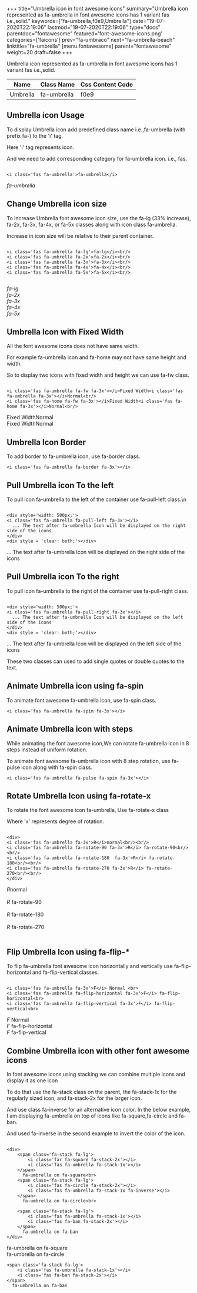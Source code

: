 +++
title="Umbrella icon in font awesome icons"
summary="Umbrella icon represented as fa-umbrella in font awesome icons has 1 variant fas i.e.,solid."
keywords=["fa-umbrella,f0e9,Umbrella"]
date="19-07-2020T22:19:06"
lastmod="19-07-2020T22:19:06"
type="docs"
parentdoc="fontawesome"
featured='font-awesome-icons.png'
categories=['faicons']
prev="fa-umbraco"
next="fa-umbrella-beach"
linktitle="fa-umbrella"
[menu.fontawesome]
parent="fontawesome"
weight=20
draft=false
+++


Umbrella icon represented as fa-umbrella in font awesome icons has 1 variant fas i.e.,solid.

<div class='table-responsive'><table class='table'><thead><tr><th>Name</th><th>Class Name</th><th>Css Content Code</th></tr></thead><tbody><tr><td>Umbrella</td><td>fa-umbrella</td><td>f0e9</td></tr></tbody></table></div>



## Umbrella icon Usage

To display Umbrella icon add predefined class name i.e.,fa-umbrella (with prefix fa-) to the 'i' tag.

Here 'i' tag represents icon.

And we need to add corresponding category for fa-umbrella icon. i.e., fas.


```

<i class='fas fa-umbrella'>fa-umbrella</i>
```

<i class='fas fa-umbrella'>fa-umbrella</i>




## Change Umbrella icon size
To increase Umbrella font awesome icon size, use the fa-lg (33% increase), fa-2x, fa-3x, fa-4x, or fa-5x classes along with icon class fa-umbrella.

Increase in icon size will be relative to their parent container. 

```

<i class='fas fa-umbrella fa-lg'>fa-lg</i><br/>
<i class='fas fa-umbrella fa-2x'>fa-2x</i><br/>
<i class='fas fa-umbrella fa-3x'>fa-3x</i><br/>
<i class='fas fa-umbrella fa-4x'>fa-4x</i><br/>
<i class='fas fa-umbrella fa-5x'>fa-5x</i><br/>
            
```

<i class='fas fa-umbrella fa-lg'>fa-lg</i><br/>
<i class='fas fa-umbrella fa-2x'>fa-2x</i><br/>
<i class='fas fa-umbrella fa-3x'>fa-3x</i><br/>
<i class='fas fa-umbrella fa-4x'>fa-4x</i><br/>
<i class='fas fa-umbrella fa-5x'>fa-5x</i><br/>
            



## Umbrella Icon with Fixed Width 

All the font awesome icons does not have same width.

For example fa-umbrella icon and fa-home may not have same height and width.

So to display two icons with fixed width and height we can use fa-fw class.


```

<i class='fas fa-umbrella fa-fw fa-3x'></i>Fixed Width<i class='fas fa-umbrella fa-3x'></i>Normal<br/>
<i class='fas fa-home fa-fw fa-3x'></i>Fixed Width<i class='fas fa-home fa-3x'></i>Normal<br/>
```

<i class='fas fa-umbrella fa-fw fa-3x'></i>Fixed Width<i class='fas fa-umbrella fa-3x'></i>Normal<br/>
<i class='fas fa-home fa-fw fa-3x'></i>Fixed Width<i class='fas fa-home fa-3x'></i>Normal<br/>



## Umbrella Icon Border 

To add border to fa-umbrella icon, use fa-border class.


```
<i class='fas fa-umbrella fa-border fa-3x'></i>

```
<i class='fas fa-umbrella fa-border fa-3x'></i>





## Pull Umbrella icon To the left

To pull icon fa-umbrella to the left of the container use fa-pull-left class.\n

```

<div style='width: 500px;'>
<i class='fas fa-umbrella fa-pull-left fa-3x'></i>
  ... The text after fa-umbrella Icon will be displayed on the right side of the icons
</div>
<div style = 'clear: both;'></div>
```

<div style='width: 500px;'>
<i class='fas fa-umbrella fa-pull-left fa-3x'></i>
  ... The text after fa-umbrella Icon will be displayed on the right side of the icons
</div>
<div style = 'clear: both;'></div>




## Pull Umbrella icon To the right
To pull icon fa-umbrella to the right of the container use fa-pull-right class.

```

<div style='width: 500px;'>
<i class='fas fa-umbrella fa-pull-right fa-3x'></i>
  ... The text after fa-umbrella Icon will be displayed on the left side of the icons
</div>
<div style = 'clear: both;'></div>
```

<div style='width: 500px;'>
<i class='fas fa-umbrella fa-pull-right fa-3x'></i>
  ... The text after fa-umbrella Icon will be displayed on the left side of the icons
</div>
<div style = 'clear: both;'></div>

These two classes can used to add single quotes or double quotes to the text.


## Animate Umbrella icon using fa-spin
To animate font awesome fa-umbrella icon, use fa-spin class.

```
<i class='fas fa-umbrella fa-spin fa-3x'></i>
```
<i class='fas fa-umbrella fa-spin fa-3x'></i>




## Animate Umbrella icon with steps
While animating the font awesome icon,We can rotate fa-umbrella icon in 8 steps instead of uniform rotation.

To animate font awesome fa-umbrella icon with 8 step rotation, use fa-pulse icon along with fa-spin class.


```
<i class='fas fa-umbrella fa-pulse fa-spin fa-3x'></i>

```
<i class='fas fa-umbrella fa-pulse fa-spin fa-3x'></i>





## Rotate Umbrella Icon using fa-rotate-x
To rotate the font awesome icon fa-umbrella, Use fa-rotate-x class

Where 'x' represents degree of rotation.


```

<div>
<i class='fas fa-umbrella fa-3x'>R</i>normal<br/><br/>
<i class='fas fa-umbrella fa-rotate-90 fa-3x'>R</i> fa-rotate-90<br/><br/> 
<i class='fas fa-umbrella fa-rotate-180  fa-3x'>R</i> fa-rotate-180<br/><br/> 
<i class='fas fa-umbrella fa-rotate-270 fa-3x'>R</i> fa-rotate-270<br/><br/>
</div>
```

<div>
<i class='fas fa-umbrella fa-3x'>R</i>normal<br/><br/>
<i class='fas fa-umbrella fa-rotate-90 fa-3x'>R</i> fa-rotate-90<br/><br/> 
<i class='fas fa-umbrella fa-rotate-180  fa-3x'>R</i> fa-rotate-180<br/><br/> 
<i class='fas fa-umbrella fa-rotate-270 fa-3x'>R</i> fa-rotate-270<br/><br/>
</div>




## Flip Umbrella Icon using fa-flip-*
To flip fa-umbrella font awesome icon horizontally and vertically use fa-flip-horizontal and fa-flip-vertical classes. 

```

<i class='fas fa-umbrella fa-3x'>F</i> Normal <br>
<i class='fas fa-umbrella fa-flip-horizontal fa-3x'>F</i> fa-flip-horizontal<br>
<i class='fas fa-umbrella fa-flip-vertical fa-3x'>F</i> fa-flip-vertical<br>
```

<i class='fas fa-umbrella fa-3x'>F</i> Normal <br>
<i class='fas fa-umbrella fa-flip-horizontal fa-3x'>F</i> fa-flip-horizontal<br>
<i class='fas fa-umbrella fa-flip-vertical fa-3x'>F</i> fa-flip-vertical<br>




## Combine Umbrella icon with other font awesome icons
In font awesome icons,using stacking we can combine multiple icons and display it as one icon 

To do that use the fa-stack class on the parent, the fa-stack-1x for the regularly sized icon, and fa-stack-2x for the larger icon.

And use class fa-inverse for an alternative icon color. 
In the below example, I am displaying fa-umbrella on top of icons like fa-square,fa-circle and fa-ban.

And used fa-inverse in the second example to invert the color of the icon.

```

<div>
    <span class='fa-stack fa-lg'>
        <i class='far fa-square fa-stack-2x'></i>
        <i class='fas fa-umbrella fa-stack-1x'></i>
    </span>
      fa-umbrella on fa-square<br>
    <span class='fa-stack fa-lg'>
        <i class='fas fa-circle fa-stack-2x'></i>
        <i class='fas fa-umbrella fa-stack-1x fa-inverse'></i>
    </span>
      fa-umbrella on fa-circle<br>

    <span class='fa-stack fa-lg'>
        <i class='fas fa-umbrella fa-stack-1x'></i>
        <i class='fas fa-ban fa-stack-2x'></i>
    </span>
      fa-umbrella on fa-ban
</div>
```

<div>
    <span class='fa-stack fa-lg'>
        <i class='far fa-square fa-stack-2x'></i>
        <i class='fas fa-umbrella fa-stack-1x'></i>
    </span>
      fa-umbrella on fa-square<br>
    <span class='fa-stack fa-lg'>
        <i class='fas fa-circle fa-stack-2x'></i>
        <i class='fas fa-umbrella fa-stack-1x fa-inverse'></i>
    </span>
      fa-umbrella on fa-circle<br>

    <span class='fa-stack fa-lg'>
        <i class='fas fa-umbrella fa-stack-1x'></i>
        <i class='fas fa-ban fa-stack-2x'></i>
    </span>
      fa-umbrella on fa-ban
</div>






